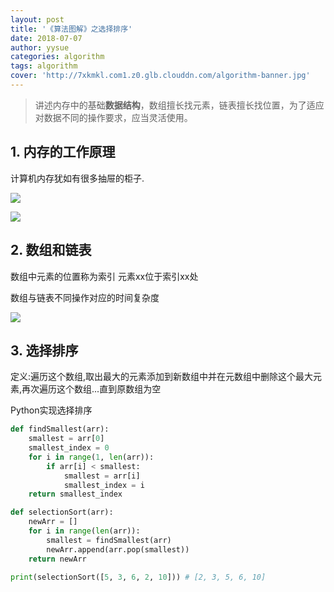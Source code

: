 ```yaml
---
layout: post
title: '《算法图解》之选择排序'
date: 2018-07-07
author: yysue
categories: algorithm
tags: algorithm
cover: 'http://7xkmkl.com1.z0.glb.clouddn.com/algorithm-banner.jpg'
---
```


> 讲述内存中的基础**数据结构**，数组擅长找元素，链表擅长找位置，为了适应对数据不同的操作要求，应当灵活使用。

## 1. 内存的工作原理

计算机内存犹如有很多抽屉的柜子.

![](http://7xkmkl.com1.z0.glb.clouddn.com/Jietu20180707-220622.jpg)



![](http://7xkmkl.com1.z0.glb.clouddn.com/Jietu20180707-220646.jpg)

## 2. 数组和链表

数组中元素的位置称为索引    元素xx位于索引xx处

数组与链表不同操作对应的时间复杂度

![](http://7xkmkl.com1.z0.glb.clouddn.com/Jietu20180707-222144.jpg)

## 3. 选择排序

定义:遍历这个数组,取出最大的元素添加到新数组中并在元数组中删除这个最大元素,再次遍历这个数组...直到原数组为空

Python实现选择排序
```python
def findSmallest(arr):
    smallest = arr[0]
    smallest_index = 0
    for i in range(1, len(arr)):
        if arr[i] < smallest:
            smallest = arr[i]
            smallest_index = i
    return smallest_index

def selectionSort(arr):
    newArr = []
    for i in range(len(arr)):
        smallest = findSmallest(arr)
        newArr.append(arr.pop(smallest))
    return newArr

print(selectionSort([5, 3, 6, 2, 10])) # [2, 3, 5, 6, 10]
```

